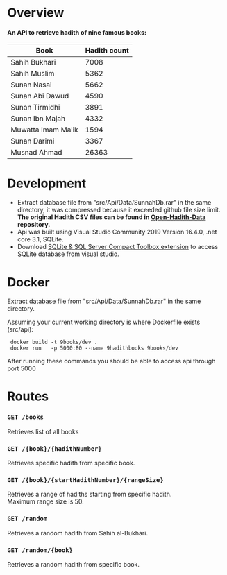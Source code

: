 ﻿# Overview
#### An API to retrieve hadith of nine famous books:

|  Book 	|  Hadith count 	|
|---	|---	|
|   	 Sahih Bukhari|  7008 	|
|   Sahih Muslim	| 5362  	|
|   Sunan Nasai	|   5662	|
|   Sunan Abi Dawud	|   4590	|
|   	Sunan Tirmidhi|   3891	|
|   	Sunan Ibn Majah|  4332 	|
|   	Muwatta Imam Malik|  1594 	|
|    Sunan Darimi	|   3367	|
|   	Musnad Ahmad|   26363	|


# Development

* Extract database file from "src/Api/Data/SunnahDb.rar" in the same directory, it was compressed because it exceeded github file size limit. <br/>
 <b>The original Hadith CSV files can be found in [Open-Hadith-Data](https://github.com/mhashim6/Open-Hadith-Data) repository.</b>
* Api was built using Visual Studio Community 2019 Version 16.4.0, .net core 3.1, SQLite.
* Download [SQLite & SQL Server Compact Toolbox extension](https://marketplace.visualstudio.com/items?itemName=ErikEJ.SQLServerCompactSQLiteToolbox) to access SQLite database from visual studio.

# Docker

Extract database file from "src/Api/Data/SunnahDb.rar" in the same directory.
 
Assuming your current working directory is where Dockerfile exists (src/api):
 ```
  docker build -t 9books/dev . 
  docker run   -p 5000:80 --name 9hadithbooks 9books/dev
 ```
After running these commands you should be able to access api through port 5000

# Routes
### `GET /books`
Retrieves list of all books

### `GET /{book}/{hadithNumber}`
Retrieves specific hadith from specific book.

### `GET /{book}/{startHadithNumber}/{rangeSize}`
Retrieves a range of hadiths starting from specific hadith.<br/>
Maximum range size is 50.

### `GET /random`
Retrieves a random hadith from Sahih al-Bukhari.

### `GET /random/{book}`
Retrieves a random hadith from specific book.

